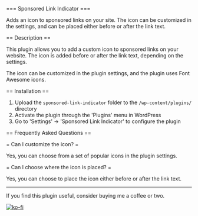 === Sponsored Link Indicator ===

Adds an icon to sponsored links on your site. The icon can be customized in the settings, and can be placed either before or after the link text.

== Description ==

This plugin allows you to add a custom icon to sponsored links on your website. The icon is added before or after the link text, depending on the settings.

The icon can be customized in the plugin settings, and the plugin uses Font Awesome icons.

== Installation ==

1. Upload the `sponsored-link-indicator` folder to the `/wp-content/plugins/` directory
2. Activate the plugin through the 'Plugins' menu in WordPress
3. Go to 'Settings' -> 'Sponsored Link Indicator' to configure the plugin

== Frequently Asked Questions ==

= Can I customize the icon? =

Yes, you can choose from a set of popular icons in the plugin settings.

= Can I choose where the icon is placed? =

Yes, you can choose to place the icon either before or after the link text.

-----

If you find this plugin useful, consider buying me a coffee or two.

[![ko-fi](https://ko-fi.com/img/githubbutton_sm.svg)](https://out.spegal.dev/coffee/github)

